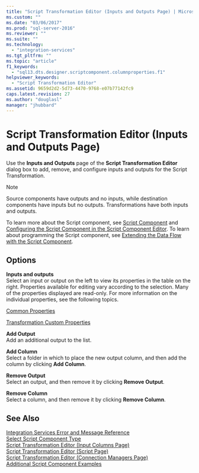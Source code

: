 ```yaml
---
title: "Script Transformation Editor (Inputs and Outputs Page) | Microsoft Docs"
ms.custom: ""
ms.date: "03/06/2017"
ms.prod: "sql-server-2016"
ms.reviewer: ""
ms.suite: ""
ms.technology: 
  - "integration-services"
ms.tgt_pltfrm: ""
ms.topic: "article"
f1_keywords: 
  - "sql13.dts.designer.scriptcomponent.columnproperties.f1"
helpviewer_keywords: 
  - "Script Transformation Editor"
ms.assetid: 9659d2d2-5d73-4470-9768-e07b77142fc9
caps.latest.revision: 27
ms.author: "douglasl"
manager: "jhubbard"
---
```

# Script Transformation Editor (Inputs and Outputs Page)
  Use the **Inputs and Outputs** page of the **Script Transformation Editor** dialog box to add, remove, and configure inputs and outputs for the Script Transformation.  
  
> [!NOTE]  
>  Source components have outputs and no inputs, while destination components have inputs but no outputs. Transformations have both inputs and outputs.  
  
 To learn more about the Script component, see [Script Component](../../../integration-services/data-flow/transformations/script-component.md) and [Configuring the Script Component in the Script Component Editor](../../../integration-services/extending-packages-scripting/data-flow-script-component/configuring-the-script-component-in-the-script-component-editor.md). To learn about programming the Script component, see [Extending the Data Flow with the Script Component](../../../integration-services/extending-packages-scripting/data-flow-script-component/extending-the-data-flow-with-the-script-component.md).  
  
## Options  
 **Inputs and outputs**  
 Select an input or output on the left to view its properties in the table on the right. Properties available for editing vary according to the selection. Many of the properties displayed are read-only. For more information on the individual properties, see the following topics.  
  
 [Common Properties](../Topic/Common%20Properties.md)  
  
 [Transformation Custom Properties](../../../integration-services/data-flow/transformations/transformation-custom-properties.md)  
  
 **Add Output**  
 Add an additional output to the list.  
  
 **Add Column**  
 Select a folder in which to place the new output column, and then add the column by clicking **Add Column**.  
  
 **Remove Output**  
 Select an output, and then remove it by clicking **Remove Output**.  
  
 **Remove Column**  
 Select a column, and then remove it by clicking **Remove Column**.  
  
## See Also  
 [Integration Services Error and Message Reference](../../../integration-services/integration-services-error-and-message-reference.md)   
 [Select Script Component Type](../../../integration-services/data-flow/transformations/select-script-component-type.md)   
 [Script Transformation Editor &#40;Input Columns Page&#41;](../../../integration-services/data-flow/transformations/script-transformation-editor-input-columns-page.md)   
 [Script Transformation Editor &#40;Script Page&#41;](../../../integration-services/data-flow/transformations/script-transformation-editor-script-page.md)   
 [Script Transformation Editor &#40;Connection Managers Page&#41;](../../../integration-services/data-flow/transformations/script-transformation-editor-connection-managers-page.md)   
 [Additional Script Component Examples](../../../integration-services/extending-packages-scripting-data-flow-script-component-examples/additional-script-component-examples.md)  
  
  